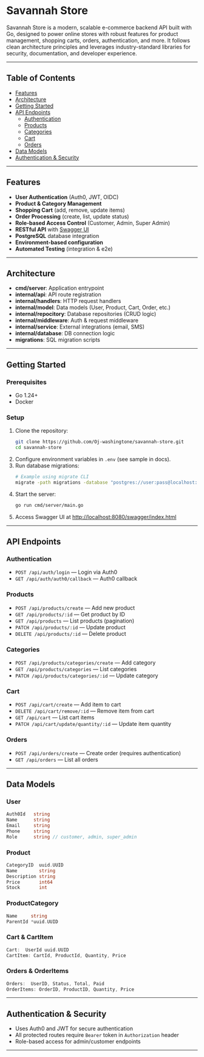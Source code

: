 # Savannah Store

Savannah Store is a modern, scalable e-commerce backend API built with Go, designed to power online stores with robust features for product management, shopping carts, orders, authentication, and more. It follows clean architecture principles and leverages industry-standard libraries for security, documentation, and developer experience.

---

## Table of Contents

- [Features](#features)
- [Architecture](#architecture)
- [Getting Started](#getting-started)
- [API Endpoints](#api-endpoints)
  - [Authentication](#authentication)
  - [Products](#products)
  - [Categories](#categories)
  - [Cart](#cart)
  - [Orders](#orders)
- [Data Models](#data-models)
- [Authentication & Security](#authentication--security)

---

## Features

- **User Authentication** (Auth0, JWT, OIDC)
- **Product & Category Management**
- **Shopping Cart** (add, remove, update items)
- **Order Processing** (create, list, update status)
- **Role-based Access Control** (Customer, Admin, Super Admin)
- **RESTful API** with [Swagger UI](http://localhost:8080/swagger/index.html)
- **PostgreSQL** database integration
- **Environment-based configuration**
- **Automated Testing** (integration & e2e)

---

## Architecture

- **cmd/server**: Application entrypoint
- **internal/api**: API route registration
- **internal/handlers**: HTTP request handlers
- **internal/model**: Data models (User, Product, Cart, Order, etc.)
- **internal/repocitory**: Database repositories (CRUD logic)
- **internal/middleware**: Auth & request middleware
- **internal/service**: External integrations (email, SMS)
- **internal/database**: DB connection logic
- **migrations**: SQL migration scripts

---

## Getting Started

### Prerequisites

- Go 1.24+
- Docker

### Setup

1. Clone the repository:
   ```sh
   git clone https://github.com/Oj-washingtone/savannah-store.git
   cd savannah-store
   ```
2. Configure environment variables in `.env` (see sample in docs).
3. Run database migrations:
   ```sh
   # Example using migrate CLI
   migrate -path migrations -database "postgres://user:pass@localhost:5432/dbname?sslmode=disable" up
   ```
4. Start the server:
   ```sh
   go run cmd/server/main.go
   ```
5. Access Swagger UI at [http://localhost:8080/swagger/index.html](http://localhost:8080/swagger/index.html)

---

## API Endpoints

### Authentication

- `POST /api/auth/login` — Login via Auth0
- `GET /api/auth/auth0/callback` — Auth0 callback

### Products

- `POST /api/products/create` — Add new product
- `GET /api/products/:id` — Get product by ID
- `GET /api/products` — List products (pagination)
- `PATCH /api/products/:id` — Update product
- `DELETE /api/products/:id` — Delete product

### Categories

- `POST /api/products/categories/create` — Add category
- `GET /api/products/categories` — List categories
- `PATCH /api/products/categories/:id` — Update category

### Cart

- `POST /api/cart/create` — Add item to cart
- `DELETE /api/cart/remove/:id` — Remove item from cart
- `GET /api/cart` — List cart items
- `PATCH /api/cart/update/quantity/:id` — Update item quantity

### Orders

- `POST /api/orders/create` — Create order (requires authentication)
- `GET /api/orders` — List all orders

---

## Data Models

### User

```go
Auth0Id   string
Name      string
Email     string
Phone     string
Role      string // customer, admin, super_admin
```

### Product

```go
CategoryID  uuid.UUID
Name        string
Description string
Price       int64
Stock       int
```

### ProductCategory

```go
Name     string
ParentId *uuid.UUID
```

### Cart & CartItem

```go
Cart:  UserId uuid.UUID
CartItem: CartId, ProductId, Quantity, Price
```

### Orders & OrderItems

```go
Orders:  UserID, Status, Total, Paid
OrderItems: OrderID, ProductID, Quantity, Price
```

---

## Authentication & Security

- Uses Auth0 and JWT for secure authentication
- All protected routes require `Bearer` token in `Authorization` header
- Role-based access for admin/customer endpoints

---
